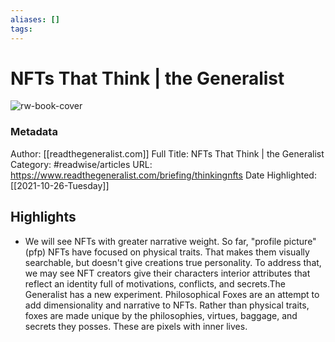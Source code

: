 ```yaml
---
aliases: []
tags:
---
```

# NFTs That Think | the Generalist

![rw-book-cover](https://readwise-assets.s3.amazonaws.com/static/images/article3.5c705a01b476.png)
### Metadata
Author: [[readthegeneralist.com]]
Full Title: NFTs That Think | the Generalist
Category: #readwise/articles
URL: https://www.readthegeneralist.com/briefing/thinkingnfts
Date Highlighted: [[2021-10-26-Tuesday]]

## Highlights
- We will see NFTs with greater narrative weight. So far, "profile picture" (pfp) NFTs have focused on physical traits. That makes them visually searchable, but doesn't give creations true personality. To address that, we may see NFT creators give their characters interior attributes that reflect an identity full of motivations, conflicts, and secrets.The Generalist has a new experiment. Philosophical Foxes are an attempt to add dimensionality and narrative to NFTs. Rather than physical traits, foxes are made unique by the philosophies, virtues, baggage, and secrets they posses. These are pixels with inner lives.


